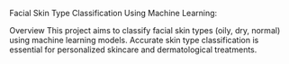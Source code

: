 Facial Skin Type Classification Using Machine Learning:

Overview
This project aims to classify facial skin types (oily, dry, normal) using machine learning models. Accurate skin type classification is essential for personalized skincare and dermatological treatments.
